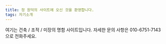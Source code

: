 ```yaml
---
title: 정 원덕의 사이트에 오신 것을 환영합니다.
tags: 자기소개
---
```


여기는 건축 / 조적 / 미장의 명함 사이트입니다.
자세한 문의 사항은 010-6751-7143 으로 전화주세요.
